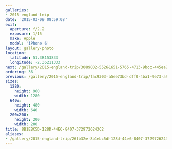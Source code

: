 ```yaml
---
galleries:
- 2015-england-trip
date: '2015-03-09 08:59:08'
exif:
  aperture: f/2.2
  exposure: 1/15
  make: Apple
  model: 'iPhone 6'
layout: gallery-photo
location:
  latitude: 51.38153833
  longitude: -2.36211333
next: /gallery/2015-england-trip/3089002-55261651-5765-4713-9bcc-445ea2bd0333
ordering: 36
previous: /gallery/2015-england-trip/fac9303-a5ee73bd-dff0-4ba1-9e73-a9acf32de02a
sizes:
  1280:
    height: 960
    width: 1280
  640w:
    height: 480
    width: 640
  200x200:
    height: 200
    width: 200
title: 8B1EBC5D-128D-44E6-8407-3729726243C2
aliases:
- /gallery/2015-england-trip/26fb32e-8b1ebc5d-128d-44e6-8407-3729726243c2.html
---
```

